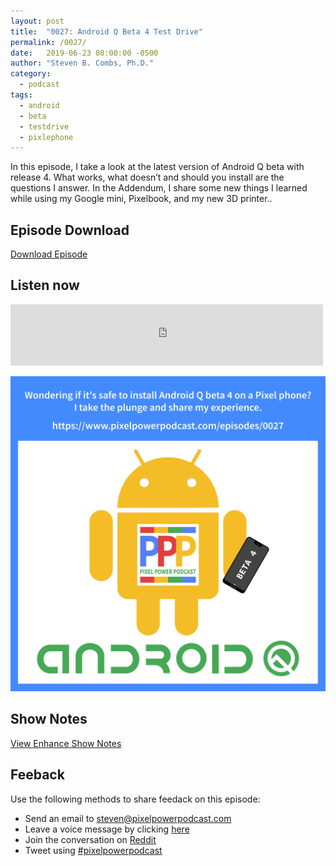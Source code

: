 ```yaml
---
layout: post
title:  "0027: Android Q Beta 4 Test Drive"
permalink: /0027/
date:   2019-06-23 08:00:00 -0500
author: "Steven B. Combs, Ph.D."
category:
  - podcast
tags:
  - android
  - beta
  - testdrive
  - pixlephone
---
```


In this episode, I take a look at the latest version of Android Q beta with release 4. What works, what doesn’t and should you install are the questions I answer. In the Addendum, I share some new things I learned while using my Google mini, Pixelbook, and my new 3D printer..

## Episode Download

[Download Episode](https://s3-us-west-2.amazonaws.com/anchor-audio-bank/staging/2019-12-19/3ebf12cf948b14a0ba1d319b7e604ad0.m4a)

## Listen now

<p><iframe src="https://anchor.fm/pixelpowerpodcast/embed/episodes/0027-Android-Q-beta-4-test-drive-e4e1c0" height="98px" width="500px" frameborder="0" scrolling="no"></iframe></p>

![Episode Album Art](/images/album-art/2019/0027.png)

## Show Notes

[View Enhance Show Notes](https://docs.google.com/document/d/1-tDvarjc1fPyW3WSLBxaNR8hfWu709eiJmFSVGjAIZ0/edit?usp=sharing)

## Feeback

Use the following methods to share feedack on this episode:

* Send an email to <steven@pixelpowerpodcast.com>
* Leave a voice message by clicking [here](https://anchor.fm/pixelpowerpodcast/message)
* Join the conversation on [Reddit](https://www.reddit.com/r/pixelpowerpodcast/)
* Tweet using [#pixelpowerpodcast](https://twitter.com/search?q=%23pixelpowerpodcast&src=typed_query)
